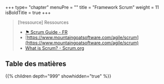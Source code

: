 +++
type= "chapter"
menuPre = ""
title = "Framework Scrum"
weight = 11
isBoldTitle = true
+++

> [!ressource] Ressources
> - [⚑ Scrum Guide - FR](https://scrumguides.org/docs/scrumguide/v2020/2020-Scrum-Guide-French.pdf)
> - [https://www.mountaingoatsoftware.com/agile/scrum](https://www.mountaingoatsoftware.com/agile/scrum)
> - [What is Scrum? - Scrum.org](https://www.scrum.org/resources/what-scrum-module)

## Table des matières
{{% children depth="999" showhidden="true" %}}
